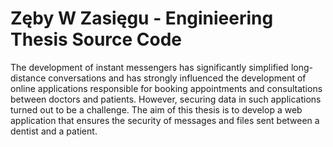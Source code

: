 
# Zęby W Zasięgu - Enginieering Thesis Source Code

The development of instant messengers has significantly simplified long-distance conversations and has strongly influenced the development of online applications responsible for booking appointments and consultations between doctors and patients. However, securing data in such applications turned out to be a challenge. The aim of this thesis is to develop a web application that ensures the security of messages and files sent between a dentist and a patient.

